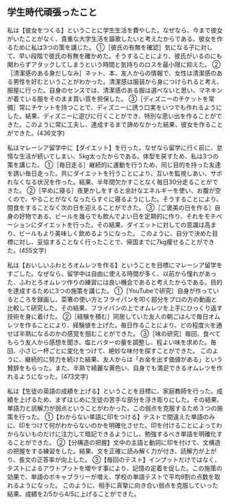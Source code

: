 ## 学生時代頑張ったこと
私は【彼女をつくる】ということに学生生活を費やした。なぜなら、今まで彼女がいたことがなく、貴重な大学生活を謳歌したいと考えたからである。彼女を作るために私は3つの策を講じた。
①［彼氏の有無を確認］気になる子に対して、早い段階で彼氏の有無を確かめた。そうすることにより、彼氏がいるのにも関わらずアタックしてしまうという時間と気持ちのロスを最小限に抑えた。
②［清潔感のある身だしなみ］ネット、本、友人からの情報で、女性は清潔感のある男性を好むということがわかった。清潔感は服装から身につけられると考え、服屋に行った。自身のセンスでは、清潔感のある服は選べないと思い、マネキンが着ている服をそのまま買い質を担保した。
③［ディズニーのチケットを常備］常にチケットを持つことで、ディズニーに誘う口実をいつでも作れるようにした。結果、ディズニーに遊びに行くことができ、特別な思い出を作ることができた。このように常に工夫し、達成するまで諦めなかった結果、彼女を作ることができた。(436文字)

私はマレーシア留学中に【ダイエット】を行った。なぜなら留学に行く前に、怠惰な生活が続いてしまい、5kg太ったからである。体型を戻すため、私は3つの策を講じた。
①［毎日走る］継続的に運動を行うため、同じ目的を持った友達を誘い毎日走った。共にダイエットを行うことにより、互いを監視しあい、サボれなくなる状況を作った。結果、半年間欠かすことなく毎日30分走ることができた。
②［早めに寝る］夜更かしをすると余計なエネルギーを使い、お腹が空くので、やることがなくなったらすぐに寝るようにした。そうすることにより、間食をすることなく次の日を迎えることができた。
③［ご褒美の日を作る］自身の好物である、ビールを幾らでも飲んでよい日を定期的に作り、それをモチベーションにダイエットを行った。その結果、ダイエットに対しての意識は高まり、ビールもより美味しく飲めるようになった。
このように、自分で決めた目標に対し、妥協することなく行ったことで、帰国までに7kg痩せることができた。(455文字)

私は【おいしいふわとろオムレツを作る】ということを目標にマレーシア留学をすごした。なぜなら、留学中は自由に使える時間が多く、以前から憧れがあった、ふわとろオムレツ作りの練習には良い機会であると考えたからである。目的を達成するために3つの施策を講じた。
①［YouTubeで研究］自身が作っているところを録画し、菜箸の使い方とフライパンを叩く部分をプロの方の動画と比較して研究した。その結果、フライパンの上でオムレツを上手にひっくり返す技術を身に着けた。
②［経験を積む］同居していた友人の朝ごはんで毎日オムレツを作ることにより、経験値を上げた。毎日作ることにより、どの程度火を通せば半熟になるのかの感覚を掴むことができた。
③［味の研究］毎回、食べてもらう友人から感想を聞き、塩とバターの量を調整し、程よい味を求めた。毎回、小さじ一杯ごとに変化をつけて、絶妙な味付を探すことができた。
このように、継続的に努力を続けた結果、友人からは「お金を出す価値がある」という賛辞をもらった。また、半熟で綺麗な黄色い、自身でも満足できるオムレツを作れるようになった。(473文字)

私は【生徒の英語の成績を上げる】ということを目標に、家庭教師を行った。成績を上げるため、まずはじめに生徒の苦手な部分を浮き彫りにした。その結果、単語力と読解力が弱点ということがわかった。この弱点を克服するため３つの施策を行った。
①【わからない単語に印をつける】テストで間違えた単語のみに、印をつけて何がわからないのかを明確化させた。印を付けることによってわからないものだけに注力して暗記できるようにし、勉強するべき単語を明確化することができた。
②【分構造の把握】文中の主語と動詞に印を付けて、文構造の把握をする練習をした。結果、文を正確に読み解く力が付き、読解力が上がり、長文の正答率が向上した。
③【毎回のテスト】インプットだけではなく、テストによるアウトプットを増やす事により、記憶の定着を促した。この施策の効果で、単語のボキャブラリーが増え、学校の単語テストで平均9割の点数を取れるようになった。
このように、相手に真摯に向き合い弱点を克服していった結果、成績を2/5から4/5に上げることができた。

